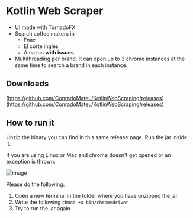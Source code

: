 # Kotlin Web Scraper

* UI made with TornadoFX
* Search coffee makers in
  - Fnac
  - El corte ingles
  - Amazon **with issues**
* Multithreading per brand. It can open up to 3 chrome instances at the same time to search a brand in each instance.

## Downloads

[https://github.com/ConradoMateu/KotlinWebScraping/releases](https://github.com/ConradoMateu/KotlinWebScraping/releases)

## How to run it

Unzip the binary you can find in this same release page. Run the jar inside it.

If you are using Linux or Mac and chrome doesn't get opened or an exception is thrown:

![image](https://user-images.githubusercontent.com/9035239/32702279-0f313cb0-c7e5-11e7-87af-8cfd477a7b64.png)

Please do the following:

1. Open a new terminal in the folder where you have unzipped the jar.
2. Write the following `chmod +x bin/chromedriver`
3. Try to run the jar again
